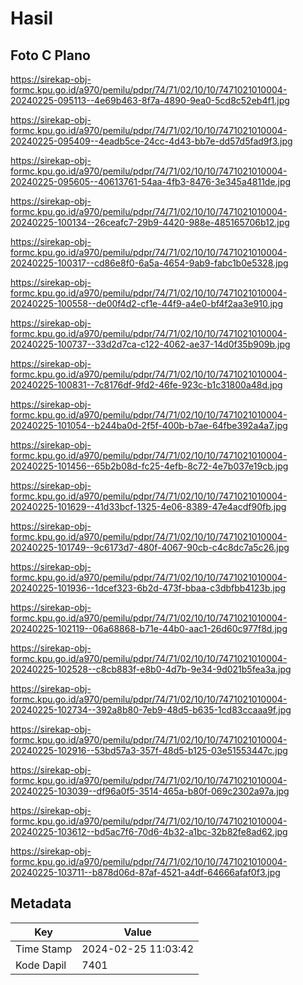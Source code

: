# Hasil

## Foto C Plano

https://sirekap-obj-formc.kpu.go.id/a970/pemilu/pdpr/74/71/02/10/10/7471021010004-20240225-095113--4e69b463-8f7a-4890-9ea0-5cd8c52eb4f1.jpg

https://sirekap-obj-formc.kpu.go.id/a970/pemilu/pdpr/74/71/02/10/10/7471021010004-20240225-095409--4eadb5ce-24cc-4d43-bb7e-dd57d5fad9f3.jpg

https://sirekap-obj-formc.kpu.go.id/a970/pemilu/pdpr/74/71/02/10/10/7471021010004-20240225-095605--40613761-54aa-4fb3-8476-3e345a4811de.jpg

https://sirekap-obj-formc.kpu.go.id/a970/pemilu/pdpr/74/71/02/10/10/7471021010004-20240225-100134--26ceafc7-29b9-4420-988e-485165706b12.jpg

https://sirekap-obj-formc.kpu.go.id/a970/pemilu/pdpr/74/71/02/10/10/7471021010004-20240225-100317--cd86e8f0-6a5a-4654-9ab9-fabc1b0e5328.jpg

https://sirekap-obj-formc.kpu.go.id/a970/pemilu/pdpr/74/71/02/10/10/7471021010004-20240225-100558--de00f4d2-cf1e-44f9-a4e0-bf4f2aa3e910.jpg

https://sirekap-obj-formc.kpu.go.id/a970/pemilu/pdpr/74/71/02/10/10/7471021010004-20240225-100737--33d2d7ca-c122-4062-ae37-14d0f35b909b.jpg

https://sirekap-obj-formc.kpu.go.id/a970/pemilu/pdpr/74/71/02/10/10/7471021010004-20240225-100831--7c8176df-9fd2-46fe-923c-b1c31800a48d.jpg

https://sirekap-obj-formc.kpu.go.id/a970/pemilu/pdpr/74/71/02/10/10/7471021010004-20240225-101054--b244ba0d-2f5f-400b-b7ae-64fbe392a4a7.jpg

https://sirekap-obj-formc.kpu.go.id/a970/pemilu/pdpr/74/71/02/10/10/7471021010004-20240225-101456--65b2b08d-fc25-4efb-8c72-4e7b037e19cb.jpg

https://sirekap-obj-formc.kpu.go.id/a970/pemilu/pdpr/74/71/02/10/10/7471021010004-20240225-101629--41d33bcf-1325-4e06-8389-47e4acdf90fb.jpg

https://sirekap-obj-formc.kpu.go.id/a970/pemilu/pdpr/74/71/02/10/10/7471021010004-20240225-101749--9c6173d7-480f-4067-90cb-c4c8dc7a5c26.jpg

https://sirekap-obj-formc.kpu.go.id/a970/pemilu/pdpr/74/71/02/10/10/7471021010004-20240225-101936--1dcef323-6b2d-473f-bbaa-c3dbfbb4123b.jpg

https://sirekap-obj-formc.kpu.go.id/a970/pemilu/pdpr/74/71/02/10/10/7471021010004-20240225-102119--06a68868-b71e-44b0-aac1-26d60c977f8d.jpg

https://sirekap-obj-formc.kpu.go.id/a970/pemilu/pdpr/74/71/02/10/10/7471021010004-20240225-102528--c8cb883f-e8b0-4d7b-9e34-9d021b5fea3a.jpg

https://sirekap-obj-formc.kpu.go.id/a970/pemilu/pdpr/74/71/02/10/10/7471021010004-20240225-102734--392a8b80-7eb9-48d5-b635-1cd83ccaaa9f.jpg

https://sirekap-obj-formc.kpu.go.id/a970/pemilu/pdpr/74/71/02/10/10/7471021010004-20240225-102916--53bd57a3-357f-48d5-b125-03e51553447c.jpg

https://sirekap-obj-formc.kpu.go.id/a970/pemilu/pdpr/74/71/02/10/10/7471021010004-20240225-103039--df96a0f5-3514-465a-b80f-069c2302a97a.jpg

https://sirekap-obj-formc.kpu.go.id/a970/pemilu/pdpr/74/71/02/10/10/7471021010004-20240225-103612--bd5ac7f6-70d6-4b32-a1bc-32b82fe8ad62.jpg

https://sirekap-obj-formc.kpu.go.id/a970/pemilu/pdpr/74/71/02/10/10/7471021010004-20240225-103711--b878d06d-87af-4521-a4df-64666afaf0f3.jpg


## Metadata

| Key        | Value               |
| ---------- | ------------------- |
| Time Stamp | 2024-02-25 11:03:42 |
| Kode Dapil | 7401                |



